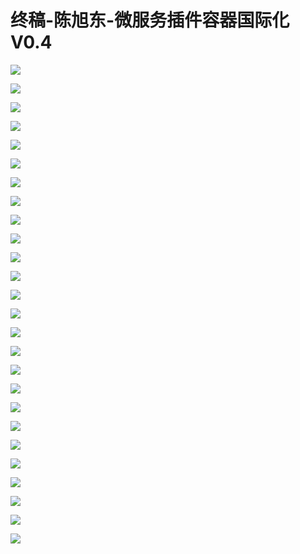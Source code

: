# 终稿-陈旭东-微服务插件容器国际化V0.4

![](images\095407887UOAKFO\201905130954_4.png)

![](images\095407887UOAKFO\201905130954_5.png)

![](images\095407887UOAKFO\201905130954_6.png)

![](images\095407887UOAKFO\201905130954_7.png)

![](images\095407887UOAKFO\201905130954_8.png)

![](images\095407887UOAKFO\201905130954_9.png)

![](images\095407887UOAKFO\201905130954_10.png)

![](images\095407887UOAKFO\201905130954_11.png)

![](images\095407887UOAKFO\201905130954_12.png)

![](images\095407887UOAKFO\201905130954_13.png)

![](images\095407887UOAKFO\201905130954_14.png)

![](images\095407887UOAKFO\201905130954_15.png)

![](images\095407887UOAKFO\201905130954_16.png)

![](images\095407887UOAKFO\201905130954_17.png)

![](images\095407887UOAKFO\201905130954_18.png)

![](images\095407887UOAKFO\201905130954_19.png)

![](images\095407887UOAKFO\201905130954_20.png)

![](images\095407887UOAKFO\201905130954_21.png)

![](images\095407887UOAKFO\201905130954_22.png)

![](images\095407887UOAKFO\201905130954_23.png)

![](images\095407887UOAKFO\201905130954_24.png)

![](images\095407887UOAKFO\201905130954_25.png)

![](images\095407887UOAKFO\201905130954_26.png)

![](images\095407887UOAKFO\201905130954_27.png)

![](images\095407887UOAKFO\201905130954_28.png)

![](images\095407887UOAKFO\201905130954_29.png)

